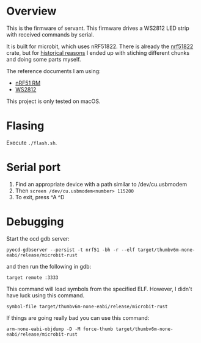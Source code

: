 # Overview

This is the firmware of servant. This firmware drives a WS2812 LED strip with received commands by
serial.

It is built for microbit, which uses nRF51822. There is already
the [nrf51822] crate, but for [historical reasons][nrf51#6] I ended up with stiching different
chunks and doing some parts myself.

The reference documents I am using:

- [nRF51 RM]
- [WS2812]

This project is only tested on macOS.

# Flasing

Execute `./flash.sh`.

# Serial port

1. Find an appropriate device with a path similar to /dev/cu.usbmodem<number>
2. Then `screen /dev/cu.usbmodem<number> 115200`
3. To exit, press ^A ^D

# Debugging

Start the ocd gdb server:

```
pyocd-gdbserver --persist -t nrf51 -bh -r --elf target/thumbv6m-none-eabi/release/microbit-rust
```

and then run the following in gdb:

```
target remote :3333
```

This command will load symbols from the specified ELF. However, I didn't have luck using this
command.

```
symbol-file target/thumbv6m-none-eabi/release/microbit-rust
```

If things are going really bad you can use this command:

```
arm-none-eabi-objdump -D -M force-thumb target/thumbv6m-none-eabi/release/microbit-rust
```

[nRF51 RM]: https://infocenter.nordicsemi.com/pdf/nRF51_RM_v3.0.pdf
[nrf51822]: https://crates.io/crates/nrf51822
[nrf51#6]: https://github.com/nrf-rs/nrf51/issues/6
[WS2812]: https://cdn-shop.adafruit.com/datasheets/WS2812.pdf
